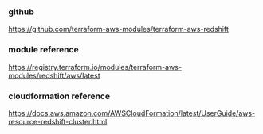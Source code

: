 ### github
https://github.com/terraform-aws-modules/terraform-aws-redshift

### module reference
https://registry.terraform.io/modules/terraform-aws-modules/redshift/aws/latest

### cloudformation reference
https://docs.aws.amazon.com/AWSCloudFormation/latest/UserGuide/aws-resource-redshift-cluster.html
